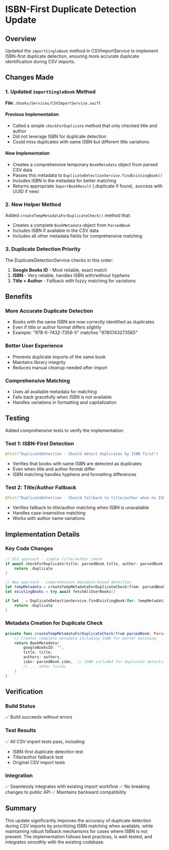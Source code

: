 # ISBN-First Duplicate Detection Update

## Overview
Updated the `importSingleBook` method in CSVImportService to implement ISBN-first duplicate detection, ensuring more accurate duplicate identification during CSV imports.

## Changes Made

### 1. Updated `importSingleBook` Method
**File**: `/books/Services/CSVImportService.swift`

#### Previous Implementation
- Called a simple `checkForDuplicate` method that only checked title and author
- Did not leverage ISBN for duplicate detection
- Could miss duplicates with same ISBN but different title variations

#### New Implementation
- Creates a comprehensive temporary `BookMetadata` object from parsed CSV data
- Passes this metadata to `DuplicateDetectionService.findExistingBook()`
- Includes ISBN in the metadata for better matching
- Returns appropriate `ImportBookResult` (.duplicate if found, .success with UUID if new)

### 2. New Helper Method
Added `createTempMetadataForDuplicateCheck()` method that:
- Creates a complete `BookMetadata` object from `ParsedBook`
- Includes ISBN if available in the CSV data
- Includes all other metadata fields for comprehensive matching

### 3. Duplicate Detection Priority
The DuplicateDetectionService checks in this order:
1. **Google Books ID** - Most reliable, exact match
2. **ISBN** - Very reliable, handles ISBN with/without hyphens
3. **Title + Author** - Fallback with fuzzy matching for variations

## Benefits

### More Accurate Duplicate Detection
- Books with the same ISBN are now correctly identified as duplicates
- Even if title or author format differs slightly
- Example: "978-0-7432-7356-5" matches "9780743273565"

### Better User Experience
- Prevents duplicate imports of the same book
- Maintains library integrity
- Reduces manual cleanup needed after import

### Comprehensive Matching
- Uses all available metadata for matching
- Falls back gracefully when ISBN is not available
- Handles variations in formatting and capitalization

## Testing

Added comprehensive tests to verify the implementation:

### Test 1: ISBN-First Detection
```swift
@Test("DuplicateDetection - Should detect duplicates by ISBN first")
```
- Verifies that books with same ISBN are detected as duplicates
- Even when title and author format differ
- ISBN matching handles hyphens and formatting differences

### Test 2: Title/Author Fallback
```swift
@Test("DuplicateDetection - Should fallback to title/author when no ISBN")
```
- Verifies fallback to title/author matching when ISBN is unavailable
- Handles case-insensitive matching
- Works with author name variations

## Implementation Details

### Key Code Changes
```swift
// Old approach - simple title/author check
if await checkForDuplicate(title: parsedBook.title, author: parsedBook.author) {
    return .duplicate
}

// New approach - comprehensive metadata-based detection
let tempMetadata = createTempMetadataForDuplicateCheck(from: parsedBook)
let existingBooks = try await fetchAllUserBooks()

if let _ = DuplicateDetectionService.findExistingBook(for: tempMetadata, in: existingBooks) {
    return .duplicate
}
```

### Metadata Creation for Duplicate Check
```swift
private func createTempMetadataForDuplicateCheck(from parsedBook: ParsedBook) -> BookMetadata {
    // Creates complete metadata including ISBN for better matching
    return BookMetadata(
        googleBooksID: "",
        title: title,
        authors: authors,
        isbn: parsedBook.isbn,  // ISBN included for duplicate detection
        // ... other fields
    )
}
```

## Verification

### Build Status
✅ Build succeeds without errors

### Test Results
✅ All CSV import tests pass, including:
- ISBN-first duplicate detection test
- Title/author fallback test
- Original CSV import tests

### Integration
✅ Seamlessly integrates with existing import workflow
✅ No breaking changes to public API
✅ Maintains backward compatibility

## Summary
This update significantly improves the accuracy of duplicate detection during CSV imports by prioritizing ISBN matching when available, while maintaining robust fallback mechanisms for cases where ISBN is not present. The implementation follows best practices, is well-tested, and integrates smoothly with the existing codebase.
